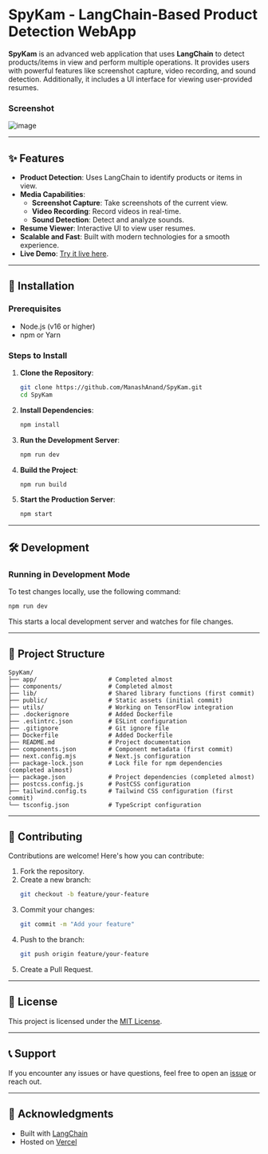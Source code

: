 # SpyKam - LangChain-Based Product Detection WebApp

**SpyKam** is an advanced web application that uses **LangChain** to detect products/items in view and perform multiple operations. It provides users with powerful features like screenshot capture, video recording, and sound detection. Additionally, it includes a UI interface for viewing user-provided resumes.



### Screenshot 
![image](https://github.com/user-attachments/assets/f0722a7a-8c9a-43e0-97f3-e73c35bca25f)

---

## ✨ Features

- **Product Detection**: Uses LangChain to identify products or items in view.
- **Media Capabilities**:
  - **Screenshot Capture**: Take screenshots of the current view.
  - **Video Recording**: Record videos in real-time.
  - **Sound Detection**: Detect and analyze sounds.
- **Resume Viewer**: Interactive UI to view user resumes.
- **Scalable and Fast**: Built with modern technologies for a smooth experience.
- **Live Demo**: [Try it live here](https://spy-kam.vercel.app/).

---

## 🚀 Installation

### Prerequisites

- Node.js (v16 or higher)
- npm or Yarn

### Steps to Install

1. **Clone the Repository**:
   ```bash
   git clone https://github.com/ManashAnand/SpyKam.git
   cd SpyKam
   ```

2. **Install Dependencies**:
   ```bash
   npm install
   ```

3. **Run the Development Server**:
   ```bash
   npm run dev
   ```

4. **Build the Project**:
   ```bash
   npm run build
   ```

5. **Start the Production Server**:
   ```bash
   npm start
   ```

---

## 🛠️ Development

### Running in Development Mode
To test changes locally, use the following command:
```bash
npm run dev
```

This starts a local development server and watches for file changes.

---

## 📁 Project Structure

```plaintext
SpyKam/
├── app/                    # Completed almost
├── components/             # Completed almost
├── lib/                    # Shared library functions (first commit)
├── public/                 # Static assets (initial commit)
├── utils/                  # Working on TensorFlow integration
├── .dockerignore           # Added Dockerfile
├── .eslintrc.json          # ESLint configuration
├── .gitignore              # Git ignore file
├── Dockerfile              # Added Dockerfile
├── README.md               # Project documentation
├── components.json         # Component metadata (first commit)
├── next.config.mjs         # Next.js configuration
├── package-lock.json       # Lock file for npm dependencies (completed almost)
├── package.json            # Project dependencies (completed almost)
├── postcss.config.js       # PostCSS configuration
├── tailwind.config.ts      # Tailwind CSS configuration (first commit)
└── tsconfig.json           # TypeScript configuration
```

---

## 🤝 Contributing

Contributions are welcome! Here's how you can contribute:

1. Fork the repository.
2. Create a new branch:
   ```bash
   git checkout -b feature/your-feature
   ```
3. Commit your changes:
   ```bash
   git commit -m "Add your feature"
   ```
4. Push to the branch:
   ```bash
   git push origin feature/your-feature
   ```
5. Create a Pull Request.

---

## 📜 License

This project is licensed under the [MIT License](LICENSE).

---

## 📞 Support

If you encounter any issues or have questions, feel free to open an [issue](https://github.com/ManashAnand/SpyKam/issues) or reach out.

---

## 🌟 Acknowledgments

- Built with [LangChain](https://langchain.com/)
- Hosted on [Vercel](https://vercel.com/)

